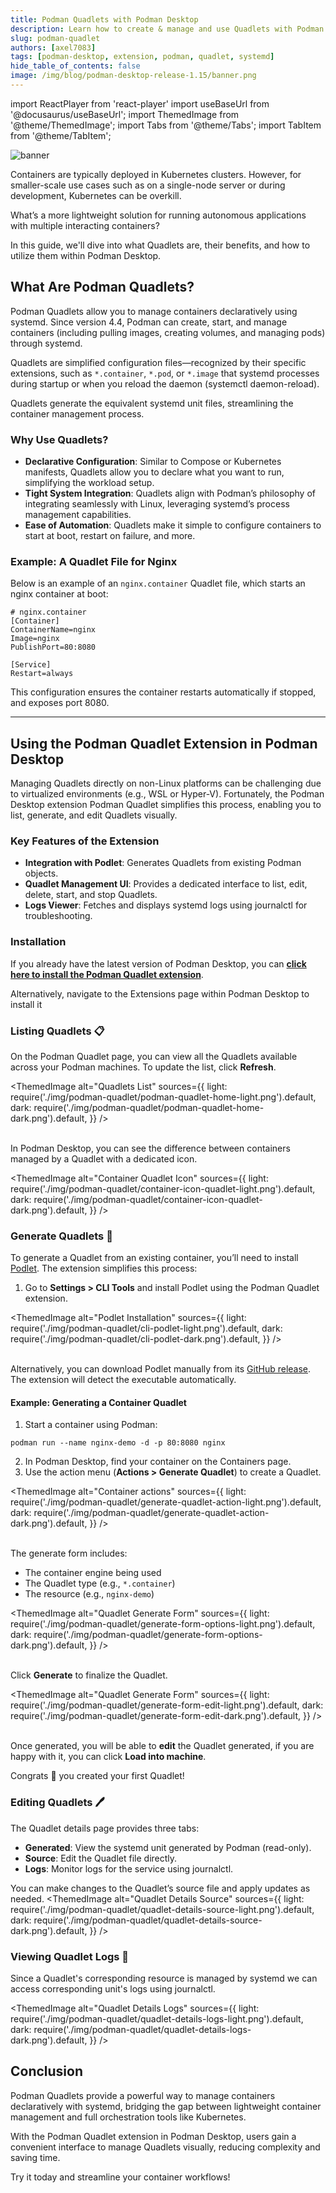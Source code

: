 ```yaml
---
title: Podman Quadlets with Podman Desktop
description: Learn how to create & manage and use Quadlets with Podman Desktop
slug: podman-quadlet
authors: [axel7083]
tags: [podman-desktop, extension, podman, quadlet, systemd]
hide_table_of_contents: false
image: /img/blog/podman-desktop-release-1.15/banner.png
---
```


import ReactPlayer from 'react-player'
import useBaseUrl from '@docusaurus/useBaseUrl';
import ThemedImage from '@theme/ThemedImage';
import Tabs from '@theme/Tabs';
import TabItem from '@theme/TabItem';

![banner](img/ai-lab-first-app/banner.png)

Containers are typically deployed in Kubernetes clusters.
However, for smaller-scale use cases such as on a single-node server or during development, Kubernetes can be overkill.

What’s a more lightweight solution for running autonomous applications with multiple interacting containers?

In this guide, we'll dive into what Quadlets are, their benefits, and how to utilize them within Podman Desktop.

<!-- truncate -->

## What Are Podman Quadlets?

Podman Quadlets allow you to manage containers declaratively using systemd.
Since version 4.4, Podman can create, start, and manage containers (including pulling images, creating volumes, and managing pods) through systemd.

Quadlets are simplified configuration files—recognized by their specific extensions,
such as `*.container`, `*.pod`, or `*.image` that systemd processes during startup or when you reload the daemon (systemctl daemon-reload).

Quadlets generate the equivalent systemd unit files, streamlining the container management process.

### Why Use Quadlets?

- **Declarative Configuration**: Similar to Compose or Kubernetes manifests, Quadlets allow you to declare what you want to run, simplifying the workload setup.
- **Tight System Integration**: Quadlets align with Podman’s philosophy of integrating seamlessly with Linux, leveraging systemd’s process management capabilities.
- **Ease of Automation**: Quadlets make it simple to configure containers to start at boot, restart on failure, and more.

### Example: A Quadlet File for Nginx

Below is an example of an `nginx.container` Quadlet file, which starts an nginx container at boot:

```editorconfig title="~/.config/containers/systemd/nginx.container"
# nginx.container
[Container]
ContainerName=nginx
Image=nginx
PublishPort=80:8080

[Service]
Restart=always
```

This configuration ensures the container restarts automatically if stopped, and exposes port 8080.

---

## Using the Podman Quadlet Extension in Podman Desktop

Managing Quadlets directly on non-Linux platforms can be challenging due to virtualized environments (e.g., WSL or Hyper-V).
Fortunately, the Podman Desktop extension Podman Quadlet simplifies this process, enabling you to list, generate, and edit Quadlets visually.

### Key Features of the Extension

- **Integration with Podlet**: Generates Quadlets from existing Podman objects.
- **Quadlet Management UI**: Provides a dedicated interface to list, edit, delete, start, and stop Quadlets.
- **Logs Viewer**: Fetches and displays systemd logs using journalctl for troubleshooting.

### Installation

If you already have the latest version of Podman Desktop, you can <a href="podman-desktop:extension/podman-desktop.quadlet">**click here to install the Podman Quadlet extension**</a>.

Alternatively, navigate to the Extensions page within Podman Desktop to install it

### Listing Quadlets :clipboard:

On the Podman Quadlet page, you can view all the Quadlets available across your Podman machines. To update the list, click **Refresh**.

<ThemedImage
alt="Quadlets List"
sources={{
    light: require('./img/podman-quadlet/podman-quadlet-home-light.png').default,
    dark: require('./img/podman-quadlet/podman-quadlet-home-dark.png').default,
  }}
/>
<br/><br/>

In Podman Desktop, you can see the difference between containers managed by a Quadlet with a dedicated icon.

<ThemedImage
alt="Container Quadlet Icon"
sources={{
    light: require('./img/podman-quadlet/container-icon-quadlet-light.png').default,
    dark: require('./img/podman-quadlet/container-icon-quadlet-dark.png').default,
  }}
/>

### Generate Quadlets :hammer:

To generate a Quadlet from an existing container, you’ll need to install [Podlet](https://github.com/containers/podlet). The extension simplifies this process:

1. Go to **<Icon icon="fa-solid fa-cog" size="lg" /> Settings > CLI Tools** and install Podlet using the Podman Quadlet extension.

<ThemedImage
alt="Podlet Installation"
sources={{
    light: require('./img/podman-quadlet/cli-podlet-light.png').default,
    dark: require('./img/podman-quadlet/cli-podlet-dark.png').default,
  }}
/>
<br/><br/>

Alternatively, you can download Podlet manually from its [GitHub release](https://github.com/containers/podlet/releases).
The extension will detect the executable automatically.

#### Example: Generating a Container Quadlet

1. Start a container using Podman:

```shell
podman run --name nginx-demo -d -p 80:8080 nginx
```

2. In Podman Desktop, find your container on the Containers page.
3. Use the action menu (**Actions > Generate Quadlet**) to create a Quadlet.

<ThemedImage
alt="Container actions"
sources={{
    light: require('./img/podman-quadlet/generate-quadlet-action-light.png').default,
    dark: require('./img/podman-quadlet/generate-quadlet-action-dark.png').default,
  }}
/>
<br/><br/>

The generate form includes:

- The container engine being used
- The Quadlet type (e.g., `*.container`)
- The resource (e.g., `nginx-demo`)

<ThemedImage
alt="Quadlet Generate Form"
sources={{
    light: require('./img/podman-quadlet/generate-form-options-light.png').default,
    dark: require('./img/podman-quadlet/generate-form-options-dark.png').default,
  }}
/>
<br/><br/>

Click **Generate** to finalize the Quadlet.

<ThemedImage
alt="Quadlet Generate Form"
sources={{
light: require('./img/podman-quadlet/generate-form-edit-light.png').default,
dark: require('./img/podman-quadlet/generate-form-edit-dark.png').default,
}}
/>
<br/><br/>

Once generated, you will be able to **edit** the Quadlet generated, if you are happy with it, you can click **Load into machine**.

Congrats 🎉 you created your first Quadlet!

### Editing Quadlets :pen:

The Quadlet details page provides three tabs:

- **Generated**: View the systemd unit generated by Podman (read-only).
- **Source**: Edit the Quadlet file directly.
- **Logs**: Monitor logs for the service using journalctl.

You can make changes to the Quadlet’s source file and apply updates as needed.
<ThemedImage
alt="Quadlet Details Source"
sources={{
  light: require('./img/podman-quadlet/quadlet-details-source-light.png').default,
  dark: require('./img/podman-quadlet/quadlet-details-source-dark.png').default,
  }}
/>

### Viewing Quadlet Logs :scroll:

Since a Quadlet's corresponding resource is managed by systemd we can access corresponding unit's logs using journalctl.

<ThemedImage
alt="Quadlet Details Logs"
sources={{
    light: require('./img/podman-quadlet/quadlet-details-logs-light.png').default,
    dark: require('./img/podman-quadlet/quadlet-details-logs-dark.png').default,
  }}
/>

## Conclusion

Podman Quadlets provide a powerful way to manage containers declaratively with systemd, bridging the gap between lightweight container management and full orchestration tools like Kubernetes.

With the Podman Quadlet extension in Podman Desktop, users gain a convenient interface to manage Quadlets visually, reducing complexity and saving time.

Try it today and streamline your container workflows!
